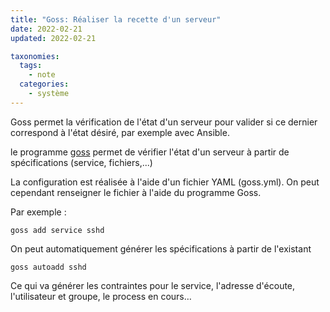 ```yaml
---
title: "Goss: Réaliser la recette d'un serveur"
date: 2022-02-21
updated: 2022-02-21

taxonomies:
  tags:
    - note
  categories:
    - système
---
```


Goss permet la vérification de l'état d'un serveur pour valider si ce dernier correspond à l'état désiré, par exemple avec Ansible.

le programme [goss](https://github.com/aelsabbahy/goss) permet de vérifier l'état d'un serveur à partir de spécifications (service, fichiers,...)

La configuration est réalisée à l'aide d'un fichier YAML (goss.yml). On peut cependant renseigner le fichier à l'aide du programme Goss.

Par exemple :

    goss add service sshd

On peut automatiquement générer les spécifications à partir de l'existant

    goss autoadd sshd

Ce qui va générer les contraintes pour le service, l'adresse d'écoute, l'utilisateur et groupe, le process en cours…
